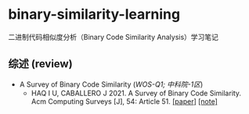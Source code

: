 # binary-similarity-learning

二进制代码相似度分析（Binary Code Similarity Analysis）学习笔记

## 综述 (review)

- A Survey of Binary Code Similarity (*WOS-Q1; 中科院-1区*)
  - HAQ I U, CABALLERO J 2021. A Survey of Binary Code Similarity. Acm Computing Surveys [J], 54: Article 51. [[paper]](https://dl.acm.org/doi/abs/10.1145/3446371) [[note]](/notes/A_Survey_of_Binary_Code_Similarity.md)

